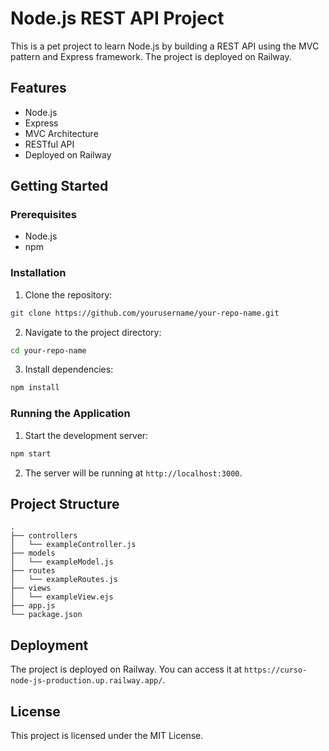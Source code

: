 # Node.js REST API Project

This is a pet project to learn Node.js by building a REST API using the MVC pattern and Express framework. The project is deployed on Railway.

## Features

- Node.js
- Express
- MVC Architecture
- RESTful API
- Deployed on Railway

## Getting Started

### Prerequisites

- Node.js
- npm

### Installation

1. Clone the repository:

```sh
git clone https://github.com/yourusername/your-repo-name.git
```

2. Navigate to the project directory:

```sh
cd your-repo-name
```

3. Install dependencies:

```sh
npm install
```

### Running the Application

1. Start the development server:

```sh
npm start
```

2. The server will be running at `http://localhost:3000`.

## Project Structure

```
.
├── controllers
│   └── exampleController.js
├── models
│   └── exampleModel.js
├── routes
│   └── exampleRoutes.js
├── views
│   └── exampleView.ejs
├── app.js
└── package.json
```

## Deployment

The project is deployed on Railway. You can access it at `https://curso-node-js-production.up.railway.app/`.

## License

This project is licensed under the MIT License.
